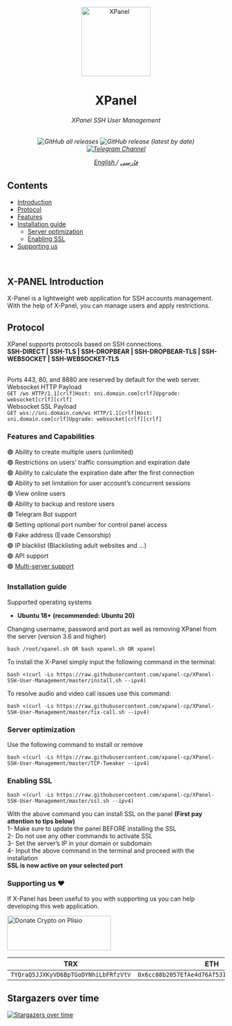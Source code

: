 <p align="center">
<picture>
<img width="160" height="160"  alt="XPanel" src="https://raw.githubusercontent.com/xpanel-cp/XPanel-SSH-User-Management/master/xlogo.png">
</picture>
  </p> 
<h1 align="center"/>XPanel</h1>
<h6 align="center">XPanel SSH User Management<h6>
<p align="center">
<img alt="GitHub all releases" src="https://img.shields.io/github/downloads/xpanel-cp/XPanel-SSH-User-Management/total">
<img alt="GitHub release (latest by date)" src="https://img.shields.io/github/v/release/xpanel-cp/XPanel-SSH-User-Management">
<a href="https://t.me/Xpanelssh" target="_blank">
<img alt="Telegram Channel" src="https://img.shields.io/endpoint?label=Channel&style=flat-square&url=https%3A%2F%2Ftg.sumanjay.workers.dev%2FXpanelssh&color=blue">
</a>
</p>
 
<p align="center">
	<a href="./README-EN.md">
	English
	</a>
	/
	<a href="./README.md">
	فارسی
	</a>
</p>

## Contents
- [Introduction](#x-panel-introduction)<br>
- [Protocol](#protocol)<br>
- [Features](#features)<br>
- [Installation guide](#installation-guide) <br>
  - [Server optimization](#server-optimization)<br>
  - [Enabling SSL](#enabling-ssl)<br>
- [Supporting us](#supporting-us-hearts)
<br> 

## X-PANEL Introduction
X-Panel is a lightweight web application for SSH accounts management. With the help of X-Panel, you can manage users and apply restrictions.	

## Protocol
XPanel supports protocols based on SSH connections.<br>
**SSH-DIRECT | SSH-TLS | SSH-DROPBEAR | SSH-DROPBEAR-TLS | SSH-WEBSOCKET | SSH-WEBSOCKET-TLS** <br><br>

Ports 443, 80, and 8880 are reserved by default for the web server. <br>
Websocket HTTP Payload<br>
`GET /ws HTTP/1.1[crlf]Host: sni.domain.com[crlf]Upgrade: websocket[crlf][crlf]` <br>
Websocket SSL Payload<br>
`GET wss://sni.domain.com/ws HTTP/1.1[crlf]Host: sni.domain.com[crlf]Upgrade: websocket[crlf][crlf]` <br>

### Features and Capabilities
:green_circle: Ability to create multiple users (unlimited)<br>
:green_circle: Restrictions on users’ traffic consumption and expiration date<br>
:green_circle: Ability to calculate the expiration date after the first connection<br>
:green_circle: Ability to set limitation for user account’s concurrent sessions<br>
:green_circle: View online users<br>
:green_circle: Ability to backup and restore users<br>
:green_circle: Telegram Bot support<br>
:green_circle: Setting optional port number for control panel access<br>
:green_circle: Fake address (Evade Censorship)<br>
:green_circle: IP blacklist (Blacklisting adult websites and …)<br>
:green_circle: API support<br>
:green_circle: [Multi-server support](https://github.com/xpanel-cp/Xcs-Multi-Management-XPanel/blob/master/EN-README.md)<br>


### Installation guide
Supported operating systems<br>
- **Ubuntu 18+ (recommended: Ubuntu 20)** <br>

Changing username, password and port as well as removing XPanel from the server (version 3.6 and higher)<br>
```
bash /root/xpanel.sh OR bash xpanel.sh OR xpanel
```

To install the X-Panel simply input the following command in the terminal:<br>
```
bash <(curl -Ls https://raw.githubusercontent.com/xpanel-cp/XPanel-SSH-User-Management/master/install.sh --ipv4)
```

To resolve audio and video call issues use this command:<br>
```
bash <(curl -Ls https://raw.githubusercontent.com/xpanel-cp/XPanel-SSH-User-Management/master/fix-call.sh --ipv4)
```

### Server optimization
Use the following command to install or remove<br>
```
bash <(curl -Ls https://raw.githubusercontent.com/xpanel-cp/XPanel-SSH-User-Management/master/TCP-Tweaker --ipv4)
```


### Enabling SSL
```
bash <(curl -Ls https://raw.githubusercontent.com/xpanel-cp/XPanel-SSH-User-Management/master/ssl.sh --ipv4)
```
With the above command you can install SSL on the panel **(First pay attention to tips below)** <br>
1- Make sure to update the panel BEFORE installing the SSL<br>
2- Do not use any other commands to activate SSL<br>
3- Set the server’s IP in your domain or subdomain<br>
4- Input the above command in the terminal and proceed with the installation<br>
**SSL is now active on your selected port**



### Supporting us :hearts:
If X-Panel has been useful to you with supporting us you can help developing this web application.<br>

<p align="left">
<a href="https://plisio.net/donate/KL6W5z8k" target="_blank"><img src="https://plisio.net/img/donate/donate_light_icons_mono.png" alt="Donate Crypto on Plisio" width="240" height="80" /></a><br>
	
|                    TRX                   |                       ETH                         |                    Litecoin                       |
| ---------------------------------------- |:-------------------------------------------------:| -------------------------------------------------:|
| ```TYQraQ5JJXKyVD6BpTGoDYNhiLbFRfzVtV``` |  ```0x6cc08b2057EfAe4d76Af531e145DeEd4B73c9D7e``` | ```ltc1q6gq4espx74lp6jvhmr0jmxlu4al0uwemmzwdv4``` |	

</p>
	


## Stargazers over time

[![Stargazers over time](https://starchart.cc/xpanel-cp/XPanel-SSH-User-Management.svg)](https://starchart.cc/xpanel-cp/XPanel-SSH-User-Management)

